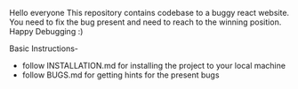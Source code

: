 Hello everyone
This repository contains codebase to a buggy react website. 
You need to fix the bug present and need to reach to the winning position.
Happy Debugging :)

Basic Instructions-
- follow INSTALLATION.md for installing the project to your local machine
- follow BUGS.md for getting hints for the present bugs
